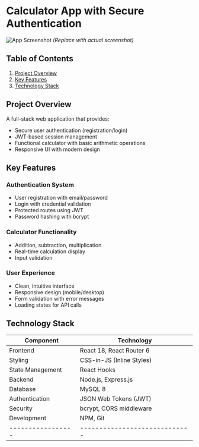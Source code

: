 # Calculator App with Secure Authentication

![App Screenshot](./screenshots/app-demo.gif) *(Replace with actual screenshot)*

## Table of Contents
1. [Project Overview](#project-overview)
2. [Key Features](#key-features)
3. [Technology Stack](#technology-stack)


## Project Overview
A full-stack web application that provides:
- Secure user authentication (registration/login)
- JWT-based session management
- Functional calculator with basic arithmetic operations
- Responsive UI with modern design

## Key Features
### Authentication System
- User registration with email/password
- Login with credential validation
- Protected routes using JWT
- Password hashing with bcrypt

### Calculator Functionality
- Addition, subtraction, multiplication
- Real-time calculation display
- Input validation

### User Experience
- Clean, intuitive interface
- Responsive design (mobile/desktop)
- Form validation with error messages
- Loading states for API calls

## Technology Stack
| Component       | Technology                  |
|-----------------|-----------------------------|
| Frontend        | React 18, React Router 6    |
| Styling         | CSS-in-JS (Inline Styles)   |
| State Management| React Hooks                 |
| Backend         | Node.js, Express.js         |
| Database        | MySQL 8                     |
| Authentication  | JSON Web Tokens (JWT)       |
| Security        | bcrypt, CORS middleware     |
| Development     | NPM, Git                    |
|-----------------|-----------------------------|
